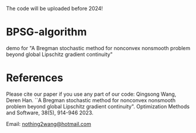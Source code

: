 The code will be uploaded before 2024!

# BPSG-algorithm
demo for "A Bregman stochastic method for nonconvex nonsmooth problem beyond global Lipschitz gradient continuity"


# References
Please cite our paper if you use any part of our code:
Qingsong Wang, Deren Han. ``A Bregman stochastic method for nonconvex nonsmooth problem beyond global Lipschitz gradient continuity". Optimization Methods and Software, 38(5), 914-946 2023.


Email: nothing2wang@hotmail.com
